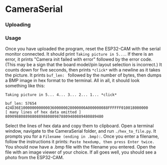 # CameraSerial

### Uploading


### Usage
Once you have uploaded the program, reset the ESP32-CAM with the serial monitor connected. It should print `Taking picture in 5...`.  If there is an error, it prints "Camera init failed with error" followed by the error code.  (This may be a sign that the board model/pin layout selection is incorrect.)  It counts down for five seconds, then prints `*click*` with a newline as it takes the picture.  It prints `buf_len: ` followed by the number of bytes, then dumps a BMP image in hex format to the terminal. All in all, it should look something like this:

```
Taking picture in 5... 4... 3... 2... 1... *click*

buf_len: 57654
424D36E10000000000003600000028000000A000000088FFFFFF010018000000
[ many lines of hex data omitted ]
80909880889880889880809878809480889480889480
```

Select the lines of hex data and copy them to clipboard.  Open a terminal window, navigate to the CameraSerial folder, and run `./hex_to_file.py`.  It prompts you for a `Filename (ending in .bmp):`.  Once you enter a filename, follow the instructions it prints: `Paste hexdump, then press Enter twice.`  You should now have a .bmp file with the filename you entered.  Open the file with an image viewer of your choice.  If all goes well, you should see a photo from the ESP32-CAM.  
